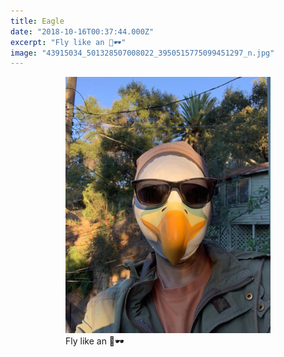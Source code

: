 ```yaml
---
title: Eagle
date: "2018-10-16T00:37:44.000Z"
excerpt: "Fly like an 🦅🕶"
image: "43915034_501328507008022_3950515775099451297_n.jpg"
---
```


<div style="max-width: 408px; margin: 0 auto"><figure>
<img src="43915034_501328507008022_3950515775099451297_n.jpg"
     alt="eagle" /><br />
<figcaption style="font-style: normal">
 Fly like an 🦅🕶
</figcaption>
</figure></div>
